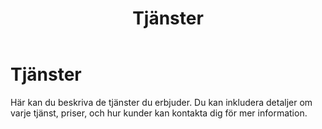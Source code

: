 ﻿---
title: Tjänster
created: 2025-10-06
isMenuItem: true
order: 1
---

# Tjänster

Här kan du beskriva de tjänster du erbjuder. Du kan inkludera detaljer om varje tjänst, priser, och hur kunder kan kontakta dig för mer information.
